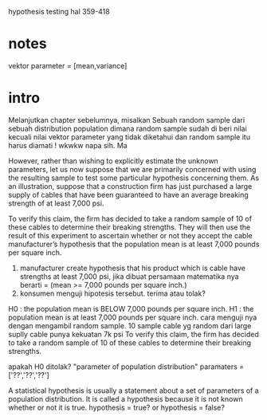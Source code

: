 hypothesis testing
hal 359-418
# notes
vektor parameter = [mean,variance]
# intro
Melanjutkan chapter sebelumnya, misalkan
Sebuah random sample dari sebuah distribution population dimana
random sample sudah di beri nilai 
kecuali nilai vektor parameter yang tidak diketahui
dan  random sample itu harus diamati ! wkwkw napa sih.
Ma


However, rather than wishing to explicitly estimate the unknown parameters, let us now suppose that we are primarily concerned with using the resulting sample to test some particular hypothesis concerning them. As an illustration, suppose that a construction firm has just purchased a large supply of cables that have been guaranteed to have an average breaking strength of at least 7,000 psi. 

To verify this claim, the firm has decided to take a random sample of 10 of these cables to determine their breaking strengths. They will then use the result of this experiment to ascertain whether or not they accept the cable manufacturer’s hypothesis that the population mean is at least 7,000 pounds per square inch.

1. manufacturer create hypothesis that his product which is cable have strengths at least 7,000 psi, jika dibuat persamaan matematika nya berarti = (mean >= 7,000 pounds per square inch.)
2. konsumen menguji hipotesis tersebut. terima atau tolak?

H0 : the population mean is BELOW 7,000 pounds per square inch.
H1 : the population mean is at least 7,000 pounds per square inch.
cara menguji nya dengan mengambil random sample.
10 sample cable yg random dari large suplly cable punya kekuatan 7k psi 
To verify this claim, the firm has decided to take a random sample of 10 of these cables to determine their breaking strengths. 

apakah H0 ditolak?
"parameter of population distribution"
paramaters = ['??','??','??']

A statistical hypothesis is usually a statement about a set of parameters of a population distribution. 
It is called a hypothesis because it is not known whether or not it is true.
hypothesis = true? or hypothesis = false?

